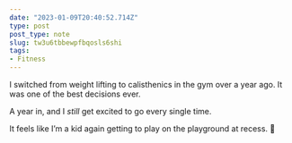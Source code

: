 ```yaml
---
date: "2023-01-09T20:40:52.714Z"
type: post 
post_type: note
slug: tw3u6tbbewpfbqosls6shi
tags: 
- Fitness
---
```

I switched from weight lifting to calisthenics in the gym over a year ago. It was one of the best decisions ever.

A year in, and I _still_ get excited to go every single time. 

It feels like I’m a kid again getting to play on the playground at recess. 🤸